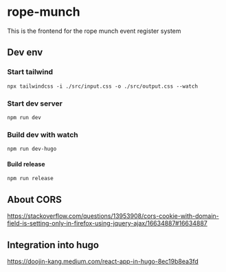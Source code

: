 # rope-munch
This is the frontend for the rope munch event register system

## Dev env
### Start tailwind
```shell
npx tailwindcss -i ./src/input.css -o ./src/output.css --watch
```

### Start dev server
```shell
npm run dev
```

### Build dev with watch 
```shell
npm run dev-hugo
```

#### Build release
```shell
npm run release
```

## About CORS
https://stackoverflow.com/questions/13953908/cors-cookie-with-domain-field-is-setting-only-in-firefox-using-jquery-ajax/16634887#16634887


## Integration into hugo
https://doojin-kang.medium.com/react-app-in-hugo-8ec19b8ea3fd
